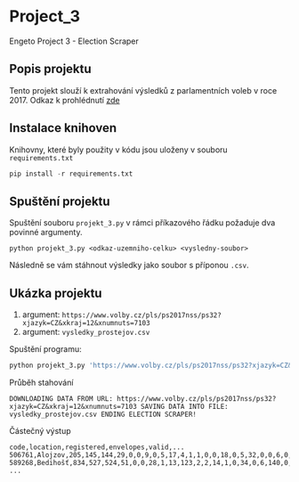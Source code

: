 # Project_3
Engeto Project 3 - Election Scraper

## Popis projektu

Tento projekt slouží k extrahování výsledků z parlamentních voleb v roce 2017. Odkaz k prohlédnutí [zde](https://www.volby.cz/pls/ps2017nss/ps3?xjazyk=CZ)

## Instalace knihoven

Knihovny, které byly použity v kódu jsou uloženy v souboru `requirements.txt`
``` python
pip install -r requirements.txt 
```
## Spuštění projektu

Spuštění souboru `projekt_3.py` v rámci příkazového řádku požaduje dva povinné argumenty.
```
python projekt_3.py <odkaz-uzemniho-celku> <vysledny-soubor>
```
Následně se vám stáhnout výsledky jako soubor s příponou `.csv`.

## Ukázka projektu

1. argument: `https://www.volby.cz/pls/ps2017nss/ps32?xjazyk=CZ&xkraj=12&xnumnuts=7103`
2. argument: `vysledky_prostejov.csv`


Spuštění programu:


``` python
python projekt_3.py 'https://www.volby.cz/pls/ps2017nss/ps32?xjazyk=CZ&xkraj=12&xnumnuts=7103' 'vysledky_prostejov.csv'
```


Průběh stahování


`
DOWNLOADING DATA FROM URL: https://www.volby.cz/pls/ps2017nss/ps32?xjazyk=CZ&xkraj=12&xnumnuts=7103
SAVING DATA INTO FILE: vysledky_prostejov.csv
ENDING ELECTION SCRAPER!
`


Částečný výstup


```
code,location,registered,envelopes,valid,...
506761,Alojzov,205,145,144,29,0,0,9,0,5,17,4,1,1,0,0,18,0,5,32,0,0,6,0,0,1,1,15,0
589268,Bedihošť,834,527,524,51,0,0,28,1,13,123,2,2,14,1,0,34,0,6,140,0,0,26,0,0,0,0,82,1
...
```
